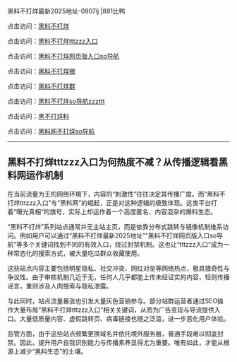 黑料不打烊最新2025地址-0907lj |881比鸭

点击访问：<a href="https://heiliaolvzlu3.pages.dev">黑料不打烊</a>  

点击访问：<a href="https://heiliaoyvnrda.pages.dev">黑料不打烊tttzzz入口</a>  

点击访问：<a href="https://heiliaox6jgh3.pages.dev">黑料不打烊网页版入口so导航</a>  

点击访问：<a href="https://heiliaokof3cy.pages.dev">黑料不打烊微</a>  

点击访问：<a href="https://heiliaoxfe5rb.pages.dev">黑料不打烊群</a>  

点击访问：<a href="https://heiliaoryrhyu.pages.dev">黑料不打烊so导航zzzttt</a>  

点击访问：<a href="https://heiliao5s28gk.pages.dev">黑不打烊料</a>  

点击访问：<a href="https://heiliaoxrq8i9.pages.dev">黑料网不打烊so导航</a>  

---

## 黑料不打烊tttzzz入口为何热度不减？从传播逻辑看黑料网运作机制

在当前流量为王的网络环境下，内容的“刺激性”往往决定其传播广度。而“黑料不打烊tttzzz入口”与“黑料网”的崛起，正是对这种逻辑的极致体现。这类平台打着“曝光真相”的旗号，实际上却运作着一个高度匿名、内容混杂的爆料生态。

“黑料不打烊”系列站点通常并无主站主页，而是依靠分布式跳转与镜像机制维系访问。例如用户可以通过“黑料不打烊最新2025地址”“黑料不打烊网页版入口so导航”等多个关键词找到不同的有效入口，绕过封禁机制。这也让“tttzzz入口”成为一种常态化的搜索方式，被大量吃瓜群众收藏使用。

这些站点内容主要包括明星隐私、社交冲突、网红对垒等网络热点，极具猎奇性与争议性。由于审核机制几近于无，任何人几乎都能上传未经证实的内容，轻则传播谣言，重则涉及人肉搜索与隐私泄露。

与此同时，站点流量暴涨也引发大量灰色营销参与。部分站群运营者通过SEO操作大量布局“黑料不打烊tttzzz入口”相关关键词，从而为广告变现与导流提供入口。大量低质量内容、虚假跳转页、病毒链接也随之泛滥，进一步恶化用户体验。

监管方面，由于这些站点频繁更换域名并依托境外服务器，普通手段难以彻底封禁。因此，提升用户自我识别能力与传播素养显得尤为重要。唯有如此，才能从根源上减少“黑料生态”的土壤。

